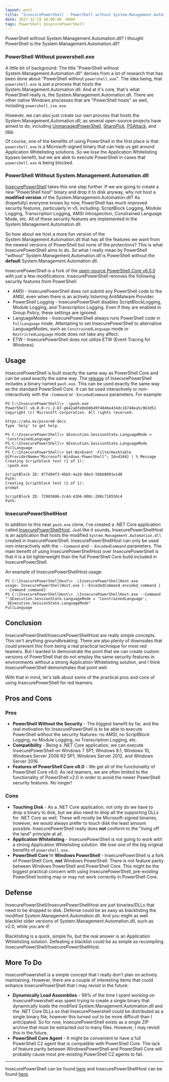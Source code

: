 ```yaml
---
layout: post
title: "InsecurePowerShell - PowerShell without System.Management.Automation.dll"
date: 2017-12-19 10:00:00 -0600
tags: PowerShell InsecurePowerShell
---
```


PowerShell without System.Management.Automation.dll? I thought PowerShell *is* the System.Management.Automation.dll?

### PowerShell Without powershell.exe

A little bit of background: The title "PowerShell without System.Management.Automation.dll" derives from a lot of research that has been done about "PowerShell without `powershell.exe`". The idea being, that `powershell.exe` is just a process that *hosts* the System.Management.Automation.dll. And at it's core, that's what PowerShell really is, the System.Management.Automation.dll. There are other native Windows processes that are "PowerShell hosts" as well, including `powershell_ise.exe`.

However, we can also just create our own process that hosts the System.Management.Automation.dll, as several open-source projects have aimed to do, including [UnmanagedPowerShell](https://github.com/leechristensen/UnmanagedPowerShell), [SharpPick](https://github.com/PowerShellEmpire/PowerTools/tree/master/PowerPick/SharpPick), [PSAttack](https://github.com/jaredhaight/PSAttack), and [nps](https://github.com/Ben0xA/nps).

Of course, one of the benefits of using PowerShell in the first place is that `powershell.exe` is a Microsoft-signed binary that can help us get around Application Whitelisting solutions. So we lose the Application Whitelisting bypass benefit, but we are able to execute PowerShell in cases that `powershell.exe` is being blocked.

### PowerShell Without System.Management.Automation.dll

[InsecurePowerShell](https://github.com/cobbr/InsecurePowerShell) takes this one step further. If we are going to create a new "PowerShell host" binary and drop it to disk anyway, why not host a **modified version** of the System.Management.Automation.dll? As (hopefully) everyone knows by now, PowerShell has much improved security features, particularly in v5, including: ScriptBlock Logging, Module Logging, Transcription Logging, AMSI introspection, Constrained Language Mode, etc. All of these security features are implemented in the System.Management.Automation.dll.

So how about we host a more fun version of the System.Management.Automation.dll that has all the features we want from the newest versions of PowerShell but none of the protections? This is what InsecurePowerShell aims to do. So what I really mean by PowerShell "without" System.Management.Automation.dll is PowerShell without the **default** System.Management.Automation.dll.

InsecurePowerShell is a fork of the [open-source PowerShell Core v6.0.0](https://github.com/PowerShell/PowerShell) with just a few modifications. InsecurePowerShell removes the following security features from PowerShell:
* AMSI - InsecurePowerShell does not submit any PowerShell code to the AMSI, even when there is an actively listening AntiMalware Provider.
* PowerShell Logging - InsecurePowerShell disables ScriptBlockLogging, Module Logging, and Transcription Logging. Even if they are enabled in Group Policy, these settings are ignored.
* LanguageModes - InsecurePowerShell always runs PowerShell code in `FullLanguage` mode. Attempting to set InsecurePowerShell to alternative LanguageModes, such as `ConstrainedLanguage` mode or `RestrictedLanguage` mode does not take any affect.
* ETW - InsecurePowerShell does not utilize ETW (Event Tracing for Windows).

## Usage

InsecurePowerShell is built exactly the same way as PowerShell Core and can be used exactly the same way. The [release](https://github.com/cobbr/InsecurePowerShell/releases/) of InsecurePowerShell includes a binary named `pwsh.exe`. This can be used exactly the same way as the standard PowerShell Core. It can be used interactively or non-interactively with the `-Command` or `-EncodedCommand` parameters. For example:

```
PS C:\InsecurePowerShell\> .\pwsh.exe
PowerShell v6.0.0-rc.2-67-g642a8fe0eb0b49f4046e434dc16748ea5c963d51
Copyright (c) Microsoft Corporation. All rights reserved.

https://aka.ms/pscore6-docs
Type 'help' to get help.

PS C:\InsecurePowerShell\> $Execution.SessionState.LanguageMode = 'ConstrainedLanguage'
PS C:\InsecurePowerShell\> $Execution.SessionState.LanguageMode
FullLanguage
PS C:\InsecurePowerShell\> Get-WinEvent -FilterHashtable @{ProviderName="Microsoft-Windows-PowerShell"; Id=4104} | % Message
Creating Scriptblock text (1 of 1):
.\pwsh.exe

ScriptBlock ID: 877d94f3-4bb5-4a26-88e3-58bb8091e1d8
Path:
Creating Scriptblock text (1 of 1):
prompt

ScriptBlock ID: 72983606-2c4d-4266-808c-280c718550c4
Path:
```

### InsecurePowerShellHost

In addition to this near `pwsh.exe` clone, I've created a .NET Core application called [InsecurePowerShellHost](https://github.com/cobbr/InsecurePowerShellHost). Just like it sounds, InsecurePowerShellHost is an application that hosts the modified `System.Management.Automation.dll` created in InsecurePowerShell. InsecurePowerShellHost can only be used non-interactively with the `--Command` and `--EncodedCommand` parameters. The main benefit of using InsecurePowerShellHost over InsecurePowerShell is that it is a bit lighterweight than the full PowerShell Core build included in InsecurePowerShell.

An example of InsecurePowerShellHost usage:

```
PS C:\InsecurePowerShellHost\> .\InsecurePowerShellHost.exe
usage: InsecurePowerShellHost.exe [--EncodedCommand encoded_command | --Command command]
PS C:\InsecurePowerShellHost\> .\InsecurePowerShellHost.exe --Command "`$Execution.SessionState.LanguageMode = 'ConstrainedLanguage'; `$Execution.SessionState.LanguageMode"
FullLanguage
```

## Conclusion

InsecurePowerShell/InsecurePowerShellHost are really simple concepts. This isn't anything groundbreaking. There are also plenty of downsides that could prevent this from being a real practical technique for most red teamers. But I wanted to demonstrate the point that we can create custom versions of PowerShell that do not employ the same security features in environments without a strong Application Whitelisting solution, and I think InsecurePowerShell demonstrates that point well.

With that in mind, let's talk about some of the practical pros and cons of using InsecurePowerShell for red teamers.

## Pros and Cons

### Pros

* **PowerShell Without the Security** - The biggest benefit by far, and the real motivation for InsecurePowerShell is to be able to execute PowerShell without the security features: no AMSI, no ScriptBlock Logging, no Module Logging, no Transcription Logging, etc.
* **Compatibility** - Being a .NET Core application, we can execute InsecurePowerShell on Windows 7 SP1, Windows 8.1, Windows 10, Windows Server 2008 R2 SP1, Windows Server 2012, and Windows Server 2016.
* **Features of PowerShell Core v6.0** - We get all of the functionality of PowerShell Core v6.0. As red teamers, we are often limited to the functionality of PowerShell v2.0 in order to avoid the newer PowerShell security features. No longer!

### Cons

* **Touching Disk** - As a .NET Core application, not only do we have to drop a binary to disk, but we also need to drop all the supporting DLLs for .NET Core as well. These will mostly be Microsoft-signed binaries, however, we would always prefer to touch disk the least amount possible. InsecurePowerShell really does **not** conform to the "living off the land" principle at all.
* **Application Whitelisting** - InsecurePowerShell is not going to work with a strong Application Whitelisting solution. We lose one of the big original benefits of `powershell.exe`.
* **PowerShell Core != Windows PowerShell** - InsecurePowerShell is a fork of PowerShell Core, **not** Windows PowerShell. There is not feature parity between Windows PowerShell and PowerShell Core. This might be the biggest practical concern with using InsecurePowerShell, pre-existing PowerShell tooling may or may not work correctly in PowerShell Core.

## Defense

InsecurePowerShell/InsecurePowerShellHost are just binaries/DLLs that need to be dropped to disk. Defense could be as easy as blacklisting the modified System.Management.Automation.dll. And you might as well blacklist older versions of System.Management.Automation.dll, such as v2.0, while you are it!

Blacklisting is a quick, simple fix, but the real answer is an Application Whitelisting solution. Defeating a blacklist could be as simple as recompiling InsecurePowerShell/InsecurePowerShellHost.

## More To Do

InsecurePowershell is a simple concept that I really don't plan on actively maintaining. However, there are a couple of interesting items that could enhance InsecurePowerShell that I may revisit in the future:

* **Dynamically Load Assemblies** - 99% of the time I spent working on InsecurePowershell was spent trying to create a single binary that dynamically loads the modified System.Management.Automation.dll and the .NET Core DLLs so that InsecurePowershell could be distributed as a single binary file, however this turned out to be more difficult than I anticipated. So for now, InsecurePowerShell exists as a single ZIP archive that must be extracted out to many files. However, I may revisit this in the future.
* **PowerShell Core Agent** - It might be convenient to have a full PowerShell C2 agent that is compatible with PowerShell Core. The lack of feature parity between WindowsPowerShell and PowerShell Core will probably cause most pre-existing PowerShell C2 agents to fail.

---

InsecurePowerShell can be found [here](https://github.com/cobbr/InsecurePowerShell) and InsecurePowerShellHost can be found [here](https://github.com/cobbr/InsecurePowerShellHost).